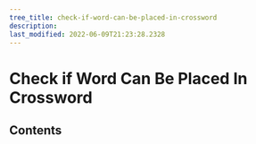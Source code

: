 ```yaml
---
tree_title: check-if-word-can-be-placed-in-crossword
description: 
last_modified: 2022-06-09T21:23:28.2328
---
```


# Check if Word Can Be Placed In Crossword

## Contents
